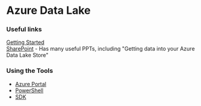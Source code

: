 # Azure Data Lake

### Useful links    
[Getting Started](docs/GettingStarted.md)    
[SharePoint](http://aka.ms/ProjectKona) - Has many useful PPTs, including "Getting data into your Azure Data Lake Store"    

### Using the Tools    
* [Azure Portal](docs/AzurePortal/FirstSteps.md)    
* [PowerShell](docs/PowerShell/FirstSteps.md)    
* [SDK](docs/SDK/FirstSteps.md)  
